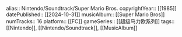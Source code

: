 alias:: Nintendo/Soundtrack/Super Mario Bros.
copyrightYear:: [[1985]]
datePublished:: [[2024-10-31]]
musicAlbum:: [[Super Mario Bros]]
numTracks:: 16
platform:: [[FC]]
gameSeries:: [[超级马力欧系列]]
tags:: [[Nintendo]], [[Nintendo/Soundtrack]], [[MusicAlbum]]
